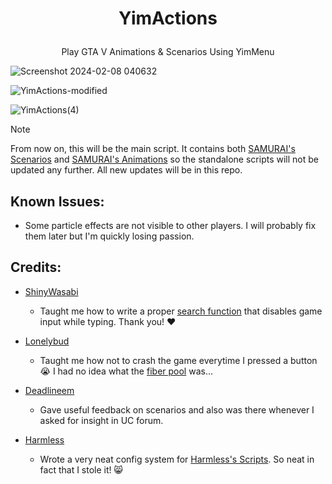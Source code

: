 # <p align="center"> YimActions </p>
<p align="center"> Play GTA V Animations &amp; Scenarios Using YimMenu </p>

![Screenshot 2024-02-08 040632](https://github.com/xesdoog/YimActions/assets/66764345/9bdde22d-0efa-4d6c-8385-6c0be1d79a99)

![YimActions-modified](https://github.com/YimMenu-Lua/YimActions/assets/66764345/d6628ede-4a83-4f0e-a901-3ae648794f58)

![YimActions(4)](https://github.com/xesdoog/YimActions/assets/66764345/e26f12c0-d1de-41ea-a2c1-df23c79deb8b)

> [!NOTE]
> From now on, this will be the main script. It contains both [SAMURAI's Scenarios](https://github.com/YimMenu-Lua/SAMURAI-Scenarios) and [SAMURAI's Animations](https://github.com/YimMenu-Lua/SAMURAI-Animations) so the standalone scripts will not be updated any further. All new updates will be in this repo.

## Known Issues:

- Some particle effects are not visible to other players. I will probably fix them later but I'm quickly losing passion.

## Credits:

- [ShinyWasabi](https://github.com/ShinyWasabi) 
   - Taught me how to write a proper [search function](https://www.unknowncheats.me/forum/3979688-post5.html) that disables game input while typing. Thank you! ❤️

- [Lonelybud](https://github.com/lonelybud) 
   - Taught me how not to crash the game everytime I pressed a button 😭 I had no idea what the [fiber pool](https://github.com/YimMenu-Lua/SAMURAI-Scenarios/issues/1) was...

- [Deadlineem](https://github.com/deadlineem)
   - Gave useful feedback on scenarios and also was there whenever I asked for insight in UC forum.

- [Harmless](https://github.com/Harmless05) 
   - Wrote a very neat config system for [Harmless's Scripts](https://github.com/YimMenu-Lua/Harmless-Scripts). So neat in fact that I stole it! 😸
